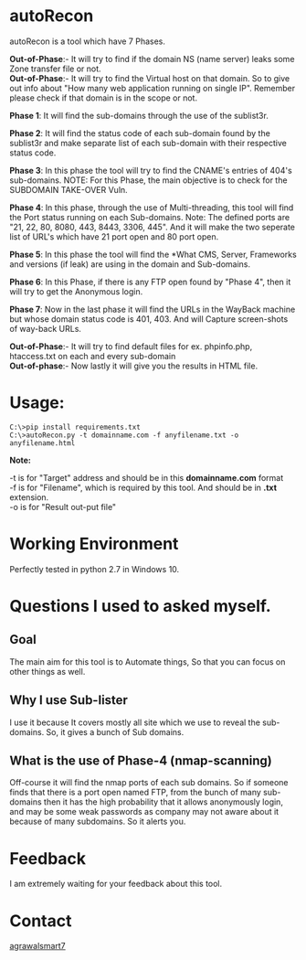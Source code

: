 # autoRecon

autoRecon is a tool which have 7 Phases.

**Out-of-Phase**:- It will try to find if the domain NS (name server) leaks some Zone transfer file or not.
<br>**Out-of-Phase**:- It will try to find the Virtual host on that domain. So to give out info about "How many web application   running on single IP". Remember please check if that domain is in the scope or not.


**Phase 1**: It will find the sub-domains through the use of the sublist3r.

**Phase 2**: It will find the status code of each sub-domain found by the sublist3r and make separate list of each sub-domain with their respective status code. 

**Phase 3**: In this phase the tool will try to find the CNAME's entries of 404's sub-domains. NOTE: For this Phase, the main objective is to check for the SUBDOMAIN TAKE-OVER Vuln.

**Phase 4**: In this phase, through the use of Multi-threading, this tool will find the Port status running on each Sub-domains. Note: The defined ports are "21, 22, 80, 8080, 443, 8443, 3306, 445". And it will make the two seperate list of URL's which have 21 port open and 80 port open.

**Phase 5**: In this phase the tool will find the *What CMS, Server, Frameworks and versions (if leak) are using in the domain and Sub-domains.

**Phase 6**: In this Phase, if there is any FTP open found by "Phase 4", then it will try to get the Anonymous login.

**Phase 7**: Now in the last phase it will find the URLs in the WayBack machine but whose domain status code is 401, 403. And will Capture screen-shots of way-back URLs.

**Out-of-Phase**:- It will try to find default files for ex. phpinfo.php, htaccess.txt on each and every sub-domain
<br>**Out-of-phase**:- Now lastly it will give you the results in HTML file.


# Usage: 

`C:\>pip install requirements.txt`<br>
`C:\>autoRecon.py -t domainname.com -f anyfilename.txt -o anyfilename.html`

**Note:** 

-t is for "Target" address and should be in this **domainname.com** format
<br>-f is for "Filename", which is required by this tool. And should be in **.txt** extension.
<br>-o is for "Result out-put file"
# Working Environment

Perfectly tested in python 2.7 in Windows 10.

# Questions I used to asked myself.

<h2> Goal </h2>

The main aim for this tool is to Automate things, So that you can focus on other things as well.

<h2> Why I use Sub-lister</h2>

I use it because It covers mostly all site which we use to reveal the sub-domains. So, it gives a bunch of Sub domains.

<h2> What is the use of Phase-4 (nmap-scanning)</h2>

Off-course it will find the nmap ports of each sub domains. So if someone finds that there is a port open named FTP, from the bunch of many sub-domains then it has the high probability that it allows anonymously login, and may be some weak passwords as company may not aware about it because of many subdomains. So it alerts you.

# Feedback

I am extremely waiting for your feedback about this tool. 

# Contact


[agrawalsmart7](http://twitter.com/agrawalsmart7)

